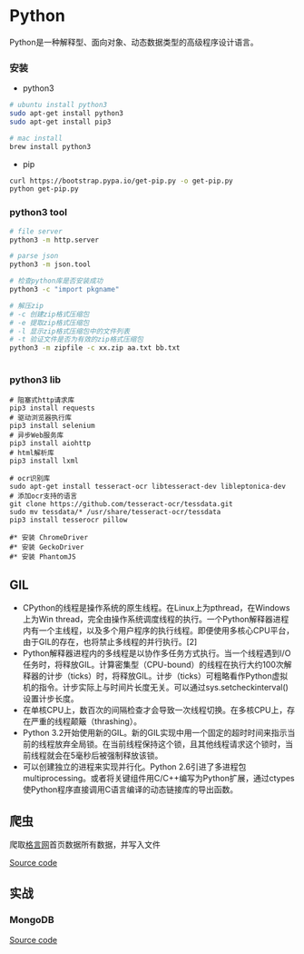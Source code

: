 # Python 

Python是一种解释型、面向对象、动态数据类型的高级程序设计语言。

### 安装

* python3

```bash
# ubuntu install python3
sudo apt-get install python3
sudo apt-get install pip3

# mac install
brew install python3
```

* pip

```bash
curl https://bootstrap.pypa.io/get-pip.py -o get-pip.py
python get-pip.py
```

### python3 tool

```bash
# file server
python3 -m http.server

# parse json
python3 -m json.tool

# 检查python库是否安装成功
python3 -c "import pkgname"

# 解压zip
# -c 创建zip格式压缩包
# -e 提取zip格式压缩包
# -l 显示zip格式压缩包中的文件列表
# -t 验证文件是否为有效的zip格式压缩包
python3 -m zipfile -c xx.zip aa.txt bb.txt
    
```

### python3 lib

```
# 阻塞式http请求库
pip3 install requests
# 驱动浏览器执行库
pip3 install selenium
# 异步Web服务库
pip3 install aiohttp
# html解析库
pip3 install lxml

# ocr识别库
sudo apt-get install tesseract-ocr libtesseract-dev libleptonica-dev  
# 添加ocr支持的语言
git clone https://github.com/tesseract-ocr/tessdata.git
sudo mv tessdata/* /usr/share/tesseract-ocr/tessdata
pip3 install tesserocr pillow

#* 安装 ChromeDriver
#* 安装 GeckoDriver
#* 安装 PhantomJS
```

## GIL

* CPython的线程是操作系统的原生线程。在Linux上为pthread，在Windows上为Win thread，完全由操作系统调度线程的执行。一个Python解释器进程内有一个主线程，以及多个用户程序的执行线程。即便使用多核心CPU平台，由于GIL的存在，也将禁止多线程的并行执行。[2]
* Python解释器进程内的多线程是以协作多任务方式执行。当一个线程遇到I/O任务时，将释放GIL。计算密集型（CPU-bound）的线程在执行大约100次解释器的计步（ticks）时，将释放GIL。计步（ticks）可粗略看作Python虚拟机的指令。计步实际上与时间片长度无关。可以通过sys.setcheckinterval()设置计步长度。
* 在单核CPU上，数百次的间隔检查才会导致一次线程切换。在多核CPU上，存在严重的线程颠簸（thrashing）。
* Python 3.2开始使用新的GIL。新的GIL实现中用一个固定的超时时间来指示当前的线程放弃全局锁。在当前线程保持这个锁，且其他线程请求这个锁时，当前线程就会在5毫秒后被强制释放该锁。
* 可以创建独立的进程来实现并行化。Python 2.6引进了多进程包multiprocessing。或者将关键组件用C/C++编写为Python扩展，通过ctypes使Python程序直接调用C语言编译的动态链接库的导出函数。

## 爬虫

爬取[格言网](https://www.geyanw.com)首页数据所有数据，并写入文件

[Source code](https://github.com/zhcppy/python/blob/master/crawler/motto/__init__.py)

## 实战

### MongoDB

[Source code](https://github.com/zhcppy/python/blob/master/mongodb/mongodb.py)

